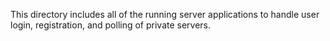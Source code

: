 This directory includes all of the running server applications to handle
user login, registration, and polling of private servers.
